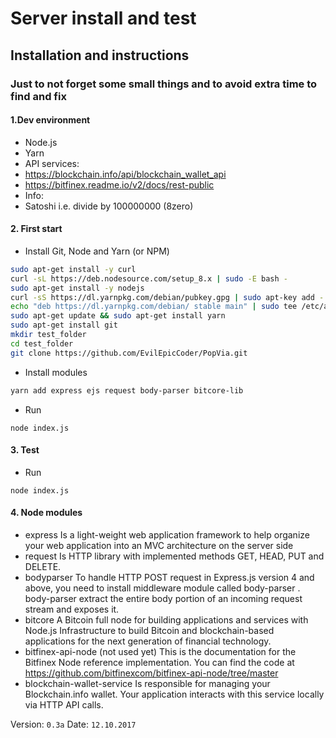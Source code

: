 # Server install and test
## Installation and instructions
### Just to not forget some small things and to avoid extra time to find and fix

#### 1.Dev environment
 * Node.js
 * Yarn
 * API services:
  * https://blockchain.info/api/blockchain_wallet_api
  * https://bitfinex.readme.io/v2/docs/rest-public
 * Info:
  * Satoshi i.e. divide by 100000000 (8zero)
#### 2. First start
  * Install Git, Node and Yarn (or NPM)
  ```bash
  sudo apt-get install -y curl
  curl -sL https://deb.nodesource.com/setup_8.x | sudo -E bash -
  sudo apt-get install -y nodejs
  curl -sS https://dl.yarnpkg.com/debian/pubkey.gpg | sudo apt-key add -
  echo "deb https://dl.yarnpkg.com/debian/ stable main" | sudo tee /etc/apt/sources.list.d/yarn.list
  sudo apt-get update && sudo apt-get install yarn
  sudo apt-get install git
  mkdir test_folder
  cd test_folder
  git clone https://github.com/EvilEpicCoder/PopVia.git
  ```
  * Install modules
  ```bash
  yarn add express ejs request body-parser bitcore-lib
  ```
  * Run
  ```
  node index.js
  ```
#### 3. Test
  * Run
  ```
  node index.js
  ```
#### 4. Node modules
 * express
 Is a light-weight web application framework to help organize your web application into an MVC architecture on the server side
 * request
 Is HTTP library with implemented methods GET, HEAD, PUT and DELETE.
 * bodyparser
 To handle HTTP POST request in Express.js version 4 and above, you need to install middleware module called body-parser . body-parser extract the entire body portion of an incoming request stream and exposes it.
 * bitcore
 A Bitcoin full node for building applications and services with Node.js
 Infrastructure to build Bitcoin and blockchain-based applications for the next generation of financial technology.
 * bitfinex-api-node (not used yet)
 This is the documentation for the Bitfinex Node reference implementation. You can find the code at https://github.com/bitfinexcom/bitfinex-api-node/tree/master
 * blockchain-wallet-service
  Is responsible for managing your Blockchain.info wallet. Your application interacts with this service locally via HTTP API calls.

  Version: `0.3a`
  Date: `12.10.2017`
